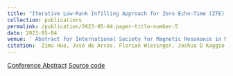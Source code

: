 ```yaml
---
title: "Iterative Low-Rank Infilling Approach for Zero Echo-Time (ZTE) Imaging"
collection: publications
permalink: /publication/2023-05-04-paper-title-number-5
date: 2023-05-04
venue: ' Abstract for International Society for Magnetic Resonance in Medicine 2023'
citation:  Zimu Huo, José de Arcos, Florian Wiesinger, Joshua D Kaggie, Martin J Graves
---
```


[Conference Abstract](../files/LRII_ismrm2024.pdf)  [Source code](https://github.com/ZimuHuo/LRII)
